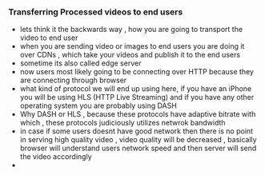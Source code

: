 ### Transferring Processed videos to end users
- lets think it the backwards way , how you are going to transport the video to end user
- when you are sending video or images to end users you are doing it over CDNs , which take your videos and publish it to the end users
- sometime its also called edge server
- now users most likely going to be connecting over HTTP because they are connecting through browser
- what kind of protocol we will end up using here, if you have an iPhone you will be using HLS (HTTP Live Streaming) and if you have any other operating system you are probably using DASH
- Why DASH or HLS , because these protocols have adaptive bitrate with which , these protocols judiciously utilizes netwrok bandwidth
- in case if some users doesnt have good network then there is no point in serving high quality video , video quality will be decreased , basically browser will understand users network speed and then server will send the video accordingly
- 
